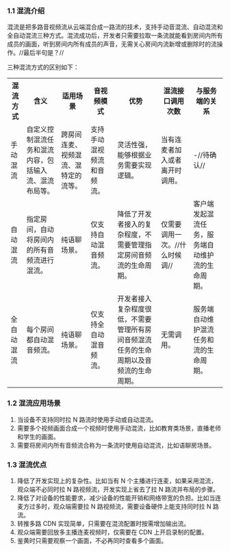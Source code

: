 ### 1.1 混流介绍

混流是把多路音视频流从云端混合成一路流的技术，支持手动音混流、自动混流和全自动混流三种方式。混流成功后，开发者只需要拉取一条流就能看到房间内所有成员的画面，听到房间内所有成员的声音，无需关心房间内流新增或删除时的流操作。//最后半句是？//

三种混流方式的区别如下：

<table>
  <colgroup>
    <col>
    <col>
    <col>
    <col>
    <col>
    <col>
    <col>
  </colgroup>
  <tbody><tr>
    <th>混流方式</th>
    <th>含义</th>
    <th>适用场景</th>
    <th>音视频模式</th>
    <th>优势</th>
    <th>混流接口调用次数</th>
    <th>与服务端的关系</th>
  </tr>
  <tr>
    <td>手动混流</td>
    <td>自定义控制混流任务和混流内容，包括输入流、混流布局等。</td>
    <td>跨房间连麦、视频混流、混特定的流等。</td>
    <td>支持手动混视频流和音频流。</td>
    <td>灵活性强，能够根据业务需要实现逻辑。</td>
    <td>当有连麦者加入或者离开时调用。</td>
    <td>-//待确认//</td>
  </tr>
  <tr>
    <td>自动混流</td>
    <td>指定房间，自动将房间内的所有音频流进行混流。</td>
    <td>纯语聊场景。</td>
    <td>仅支持自动混音频流。</td>
    <td>降低了开发者接入的复杂程度，不需要管理指定房间音频流的生命周期。</td>
    <td>仅需要调用一次。//什么时候调//</td>
    <td>客户端发起混流任务，服务端自动维护流的生命周期。</td>
  </tr>
  <tr>
    <td>全自动混流</td>
    <td>每个房间都自动混音频流。</td>
    <td>纯语聊场景。</td>
    <td>仅支持全自动混音频流。</td>
    <td>开发者接入复杂程度很低，不需要管理所有房间音频混流任务的生命周期以及音频流的生命周期。</td>
    <td>无需调用。</td>
    <td>服务端自动维护混流任务和流的生命周期。</td>
  </tr>
</tbody></table>


### 1.2 混流应用场景

1. 当设备不支持同时拉 N 路流时使用手动或自动混流。
2. 需要多个视频画面合成一个视频时使用手动混流，比如教育类场景，直播老师和学生的画面。
3. 需要将房间内所有音频流合称为一条流时使用自动混流，比如语聊房场景。

### 1.3 混流优点

1. 降低了开发实现上的复杂性。比如当有 N 个主播进行连麦，如果采用混流，观众端不必同时拉 N 路视频流，开发实现上省去了拉 N 路流并布局的步骤。
2. 降低了对设备的性能要求，减少设备的性能开销和网络带宽的负担。比如当连麦方过多时，观众端需要拉 N 路视频流，需要设备硬件上能支持同时拉 N 路流。
3. 转推多路 CDN 实现简单，只需要在混流配置时按需增加输出流。
4. 观众端需要回放多主播连麦视频时，仅需要在 CDN 上开启录制的配置。
5. 鉴黄时只需要观察一个画面，不必再同时查看多个画面。
